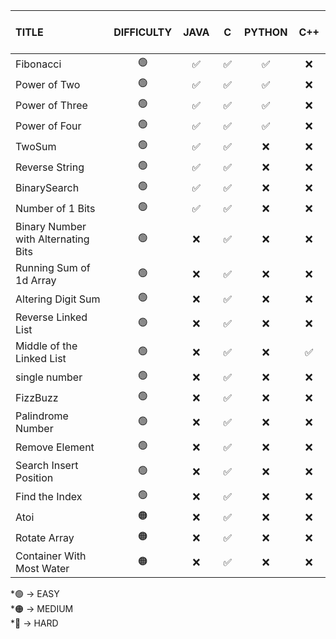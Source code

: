 

|    <b>TITLE </b>             |   DIFFICULTY        |          &nbsp;       JAVA      &nbsp;         | &nbsp;&nbsp;&nbsp;     C    &nbsp;&nbsp;&nbsp;   |      PYTHON     | &nbsp; C++ &nbsp; |
| :----------------------|:-------------------: |:--------------------------:|:----------------------:|:---------------:| :-------------------------: |
|           Fibonacci     |           🟢        |                    ✅              |               ✅         |           ✅      |       ❌    |
|           Power of Two  |         🟢          |                    ✅              |       ✅                 |      ✅           |     ❌     |
|           Power of Three|         🟢          |                    ✅              |               ✅         |          ✅       |      ❌     |
|           Power of Four |         🟢          |                    ✅              |               ✅         |           ✅      |       ❌    |
|           TwoSum        |          🟢         |                    ✅              |            ✅            |           ❌      |     ❌  |
|      Reverse String     |          🟢         |                    ✅              |            ✅            |        ❌         |     ❌     |
|           BinarySearch  |          🟢         |                    ✅              |            ✅            |        ❌         |     ❌     |
|  Number of 1 Bits       |        🟢           |                    ✅              |            ✅            |           ❌      |      ❌      |
|  Binary Number with Alternating Bits|        🟢           |                    ❌              |            ✅            |           ❌      |       ❌   |
|  Running Sum of 1d Array|        🟢           |                    ❌              |            ✅            |           ❌      |       ❌   |
| Altering Digit Sum      |        🟢           |                    ❌              |            ✅            |           ❌      |       ❌   |
| Reverse Linked List      |        🟢           |                    ❌              |            ✅            |           ❌      |       ❌   |
| Middle of the Linked List      |        🟢           |                    ❌              |            ✅            |           ❌      |       ✅   |
| single number      |        🟢           |                    ❌              |            ✅            |           ❌      |       ❌   |
|           FizzBuzz      |        🟢           |                    ❌              |            ✅            |           ❌      |       ❌   |
|  Palindrome Number      |        🟢           |                    ❌              |            ✅            |           ❌      |       ❌     |
|     Remove Element      |        🟢           |                    ❌              |            ✅            |           ❌      |        ❌    |
|  Search Insert Position |        🟢           |                    ❌              |            ✅            |           ❌      |      ❌      |
|    Find the Index       |          🟢         |                    ❌              |            ✅            |           ❌      |        ❌      |
|           Atoi          |           🟠        |                    ❌              |            ✅            |           ❌      |          ❌    |
|    Rotate Array         |          🟠         |                    ❌              |            ✅            |           ❌      |        ❌      |
|    Container With Most Water         |          🟠         |                    ❌              |            ✅            |           ❌      |        ❌      |


 *🟢 -> EASY <br>
*🟠 -> MEDIUM <br>
*🔴 -> HARD <br>



